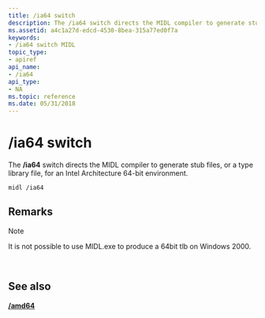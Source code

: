 ```yaml
---
title: /ia64 switch
description: The /ia64 switch directs the MIDL compiler to generate stub files, or a type library file, for an Intel Architecture 64-bit environment.
ms.assetid: a4c1a27d-edcd-4530-8bea-315a77ed0f7a
keywords:
- /ia64 switch MIDL
topic_type:
- apiref
api_name:
- /ia64
api_type:
- NA
ms.topic: reference
ms.date: 05/31/2018
---
```


# /ia64 switch

The **/ia64** switch directs the MIDL compiler to generate stub files, or a type library file, for an Intel Architecture 64-bit environment.

``` syntax
midl /ia64
```

## Remarks

> [!Note]  
> It is not possible to use MIDL.exe to produce a 64bit tlb on Windows 2000.

 

## See also

<dl> <dt>

[**/amd64**](-amd64.md)
</dt> </dl>

 

 




